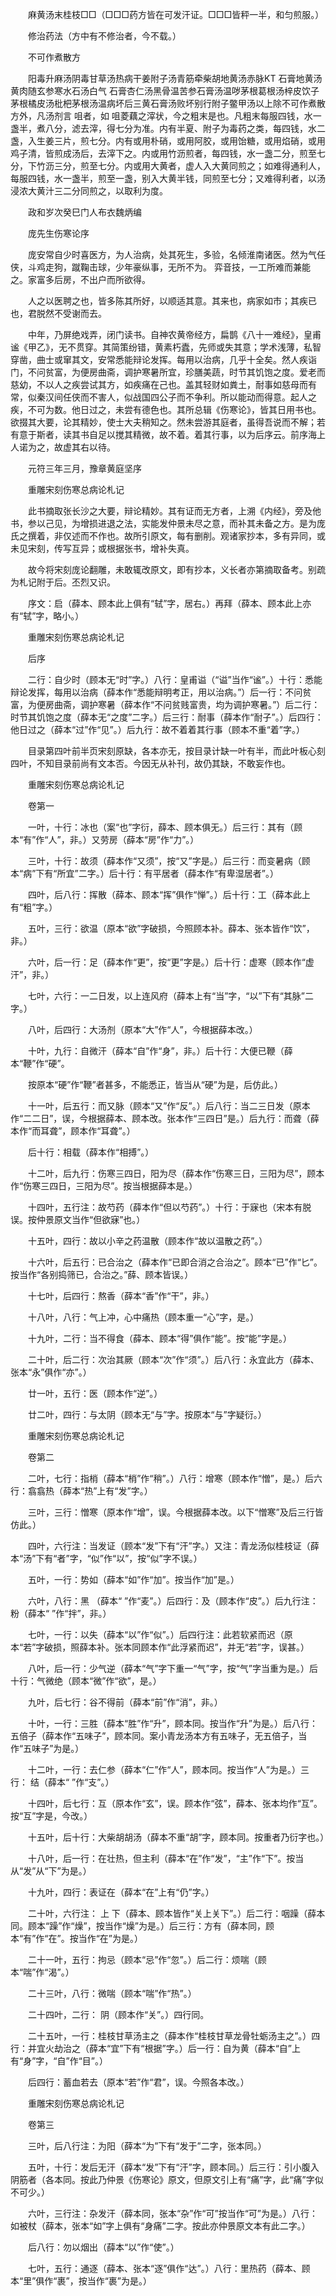 <!-- { "loadSidebar": true } -->
　　麻黄汤末桂枝□□（□□□药方皆在可发汗证。□□□皆秤一半，和匀煎服。）

　　修治药法（方中有不修治者，今不载。）

　　不可作煮散方

　　阳毒升麻汤阴毒甘草汤热病干姜附子汤青筋牵柴胡地黄汤赤脉KT 石膏地黄汤黄肉随玄参寒水石汤白气 石膏杏仁汤黑骨温苦参石膏汤温哕茅根葛根汤梓皮饮子茅根橘皮汤枇杷茅根汤温病坏后三黄石膏汤败坏别行附子鳖甲汤以上除不可作煮散方外，凡汤剂言 咀者，如 咀菱藕之滓状，今之粗末是也。凡粗末每服四钱，水一盏半，煮八分，滤去滓，得七分为准。内有半夏、附子为毒药之类，每四钱，水二盏，入生姜三片，煎七分。内有或用朴硝，或用阿胶，或用饴糖，或用焰硝，或用鸡子清，皆煎成汤后，去滓下之。内或用竹沥煎者，每四钱，水一盏二分，煎至七分，下竹沥三分，煎至七分。内或用大黄者，虚人入大黄同煎之；如难得通利人，每服四钱，水一盏半，煎至一盏，别入大黄半钱，同煎至七分；又难得利者，以汤浸浓大黄汁三二分同煎之，以取利为度。

　　政和岁次癸巳门人布衣魏炳编

　　庞先生伤寒论序

　　庞安常自少时喜医方，为人治病，处其死生，多验，名倾淮南诸医。然为气任侠，斗鸡走狗，蹴鞠击球，少年豪纵事，无所不为。 弈音技，一工所难而兼能之。家富多后房，不出户而所欲得。

　　人之以医聘之也，皆多陈其所好，以顺适其意。其来也，病家如市；其疾已也，君脱然不受谢而去。

　　中年，乃屏绝戏弄，闭门读书。自神农黄帝经方，扁鹊《八十一难经》，皇甫谧《甲乙》，无不贯穿。其简策纷错，黄素朽蠹，先师或失其意；学术浅薄，私智穿凿，曲士或窜其文，安常悉能辩论发挥。每用以治病，几乎十全矣。然人疾诣门，不问贫富，为便房曲斋，调护寒暑所宜，珍膳美蔬，时节其饥饱之度。爱老而慈幼，不以人之疾尝试其方，如疾痛在己也。盖其轻财如粪土，耐事如慈母而有常，似秦汉间任侠而不害人，似战国四公子而不争利。所以能动而得意。起人之疾，不可为数。他日过之，未尝有德色也。其所总辑《伤寒论》，皆其日用书也。欲掇其大要，论其精妙，使士大夫稍知之。然未尝游其庭者，虽得吾说而不解；若有意于斯者，读其书自足以搅其精微，故不着。着其行事，以为后序云。前序海上人诺为之，故虚其右以待。

　　元符三年三月，豫章黄庭坚序

　　重雕宋刻伤寒总病论札记

　　此书摘取张长沙之大要，辩论精妙。其有证而无方者，上溯《内经》，旁及他书，参以己见，为增损进退之法，实能发仲景未尽之意，而补其未备之方。是为庞氏之撰着，非仅述而不作也。故所引原文，每有删削。观诸家抄本，多有异同，或未见宋刻，传写互异；或根据张书，增补失真。

　　故今将宋刻庞论翻雕，未敢辄改原文，即有抄本，义长者亦第摘取备考。别疏为札记附于后。丕烈又识。

　　序文：启（薛本、顾本此上俱有“轼”字，居右。）再拜（薛本、顾本此上亦有“轼”字，略小。）

　　重雕宋刻伤寒总病论札记

　　后序

　　二行：自少时（顾本无“时”字。）八行：皇甫谥（“谥”当作“谧”。）十行：悉能辩论发挥，每用以治病（薛本作“悉能辩明考正，用以治病。”）后一行：不问贫富，为便房曲斋，调护寒暑（薛本作“不问贫贱富贵，均为调护寒暑。”）后二行：时节其饥饱之度（薛本无“之度”二字。）后三行：耐事（薛本作“耐子”。）后四行：他日过之（薛本“过”作“见”。）后九行：故不着着其行事（顾本不重“着”字。）

　　目录第四叶前半页宋刻原缺，各本亦无，按目录计缺一叶有半，而此叶板心刻四叶，不知目录前尚有文本否。今因无从补刊，故仍其缺，不敢妄作也。

　　重雕宋刻伤寒总病论札记

　　卷第一

　　一叶，十行：冰也（案“也”字衍，薛本、顾本俱无。）后三行：其有（顾本“有”作“人”，非。）又劳房（薛本“房”作“力”。）

　　三叶，十行：故须（薛本作“又须”，按“又”字是。）后三行：而变暑病（顾本“病”下有“所宜”二字。）后十行：有平居者（薛本作“有卑湿居者”。）

　　四叶，后八行：挥散（薛本、顾本“挥”俱作“惮”。）后十行：工（薛本此上有“粗”字。）

　　五叶，三行：欲温（原本“欲”字破损，今照顾本补。薛本、张本皆作“饮”，非。）

　　六叶，后一行：足（薛本作“更”，按“更”字是。）后十行：虚寒（顾本作“虚汗”，非。）

　　七叶，六行：一二日发，以上连风府（薛本上有“当”字，“以”下有“其脉”二字。）

　　八叶，后四行：大汤剂（原本“大”作“人”，今根据薛本改。）

　　十叶，九行：自微汗（薛本“自”作“身”，非。）后十行：大便已鞭（薛本“鞭”作“硬”。

　　按原本“硬”作“鞭”者甚多，不能悉正，皆当从“硬”为是，后仿此。）

　　十一叶，后五行：而又脉（顾本“又”作“反”。）后八行：当二三日发（原本作“二二日”，误，今根据薛本、顾本改。张本作“三四日”是。）后九行：而聋（薛本作“而耳聋”，顾本作“耳聋”。）

　　后十行：相载（薛本作“相搏”。）

　　十二叶，后九行：伤寒三四日，阳为尽（薛本作“伤寒三日，三阳为尽”，顾本作“伤寒三四日，三阳为尽”。按当根据薛本是。）

　　十四叶，五行注：故芍药（薛本作“但以芍药”。）十行：于寐也（宋本有脱误。按仲景原文当作“但欲寐”也。）

　　十五叶，四行：故以小辛之药温散（顾本作“故以温散之药”。）

　　十六叶，后五行：已合治之（薛本作“已即合消之合治之”。顾本“已”作“匕”。按当作“各别捣筛已，合治之。”薛、顾本皆误。）

　　十七叶，后四行：熬香（薛本“香”作“干”，非。）

　　十八叶，八行：气上冲，心中痛热（顾本重一“心”字，是。）

　　十九叶，二行：当不得食（薛本、顾本“得”俱作“能”。按“能”字是。）

　　二十叶，后二行：次治其厥（顾本“次”作“须”。）后八行：永宜此方（薛本、张本“永”俱作“亦”。）

　　廿一叶，五行：医（顾本作“逆”。）

　　廿二叶，四行：与太阴（顾本无“与”字。按原本“与”字疑衍。）

　　重雕宋刻伤寒总病论札记

　　卷第二

　　二叶，七行：指梢（薛本“梢”作“稍”。）八行：增寒（顾本作“憎”，是。）后六行：翕翕热（薛本“热”上有“发”字。）

　　三叶，三行：憎寒（原本作“增”，误。今根据薛本改。以下“憎寒”及后三行皆仿此。）

　　四叶，六行注：当发证（顾本“发”下有“汗”字。）又注：青龙汤似桂枝证（薛本“汤”下有“者”字，“似”作“以”，按“似”字不误。）

　　五叶，一行：势如（薛本“如”作“加”。按当作“加”是。）

　　六叶，八行：黑 （薛本“ ”作“麦”。）后四行：及（顾本作“皮”。）后九行注： 粉（薛本“ ”作“拌”，非。）

　　七叶，一行：以失（薛本“以”作“似”。）后四行注：此若软紧而迟（原本“若”字破损，照薛本补。张本同顾本作“此浮紧而迟”，并无“若”字，误甚。）

　　八叶，后一行：少气逆（薛本“气”字下重一“气”字，按“气”字当重为是。）后十行：气微绝（顾本“微”作“欲”，是。）

　　九叶，后七行：谷不得前（薛本“前”作“消”，非。）

　　十叶，一行：三胜（薛本“胜”作“升”，顾本同。按当作“升”为是。）后八行：五倍子（薛本作“五味子”，顾本同。案小青龙汤本方有五味子，无五倍子，当作“五味子”为是。）

　　十二叶，一行：去仁参（薛本“仁”作“人”，顾本同。按当作“人”为是。）三行： 结（薛本“ ”作“支”。）

　　十四叶，后七行：互（原本作“玄”，误。顾本作“弦”，薛本、张本均作“互”。按“互”字是，今改。）

　　十五叶，后十行：大柴胡胡汤（薛本不重“胡”字，顾本同。按重者乃衍字也。）

　　十八叶，后一行：在壮热，但主利（薛本“在”作“发”，“主”作“下”。按当从“发”从“下”为是。）

　　十九叶，四行：表证在（薛本“在”上有“仍”字。）

　　二十叶，六行注： 上 下（薛本、顾本皆作“关上关下”。）后二行：咽躁（薛本同。顾本“躁”作“燥”，按当作“燥”为是。）后三行：方有（薛本同，顾本“有”作“在”。按当作“在”为是。）

　　二十一叶，五行：拘忌（顾本“忌”作“忽”。）后二行：烦喘（顾本“喘”作“渴”。）

　　二十三叶，八行：微喘（顾本“喘”作“热”。）

　　二十四叶，二行： 阴（顾本作“关”。）四行同。

　　二十五叶，一行：桂枝甘草汤主之（薛本作“桂枝甘草龙骨牡蛎汤主之”。）四行：并宜火劫治之（薛本“宜”下有“根据”字。）后一行：自为黄（薛本“自”上有“身”字，“自”作“目”。）

　　后四行：蓄血若去（原本“若”作“君”，误。今照各本改。）

　　重雕宋刻伤寒总病论札记

　　卷第三

　　三叶，后八行注：为阳（薛本“为”下有“发于”二字，张本同。）

　　五叶，十行：发后无汗（薛本“发”下有“汗”字，顾本同。）后三行：引小腹入阴筋者（各本同。按此乃仲景《伤寒论》原文，但原文引上有“痛”字，此“痛”字似不可少。）

　　六叶，三行注：杂发汗（薛本同，张本“杂”作“可”按当作“可”为是。）八行：如被杖（薛本，张本“如”字上俱有“身痛”二字。按此亦仲景原文本有此二字。）

　　后八行：勿以烟出（薛本“以”作“使”。）

　　七叶，五行：通逐（薛本、张本“逐”俱作“达”。）八行：里热药（薛本、顾本“里”俱作“裹”，按当作“裹”为是。）

